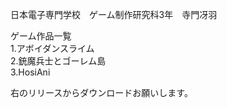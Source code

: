 日本電子専門学校　ゲーム制作研究科3年　寺門冴羽

ゲーム作品一覧  
1.アボイダンスライム  
2.銃魔兵士とゴーレム島  
3.HosiAni  

右のリリースからダウンロードお願いします。
